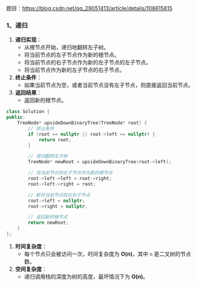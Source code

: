 题目：https://blog.csdn.net/qq_29051413/article/details/108615815 

### 1、递归

1. **递归实现**：
   - 从根节点开始，递归地翻转左子树。
   - 将当前节点的左子节点作为新的根节点。
   - 将当前节点的右子节点作为新的左子节点的左子节点。
   - 将当前节点作为新的左子节点的右子节点。
2. **终止条件**：
   - 如果当前节点为空，或者当前节点没有左子节点，则直接返回当前节点。
3. **返回结果**：
   - 返回新的根节点。

```cpp
class Solution {
public:
    TreeNode* upsideDownBinaryTree(TreeNode* root) {
        // 终止条件
        if (root == nullptr || root->left == nullptr) {
            return root;
        }

        // 递归翻转左子树
        TreeNode* newRoot = upsideDownBinaryTree(root->left);

        // 将当前节点的左子节点作为新的根节点
        root->left->left = root->right;
        root->left->right = root;

        // 断开当前节点的左右子节点
        root->left = nullptr;
        root->right = nullptr;

        // 返回新的根节点
        return newRoot;
    }
};
```

1. **时间复杂度**：
   - 每个节点只会被访问一次，时间复杂度为 **O(n)**，其中 `n` 是二叉树的节点数。
2. **空间复杂度**：
   - 递归调用栈的深度为树的高度，最坏情况下为 **O(n)**。
